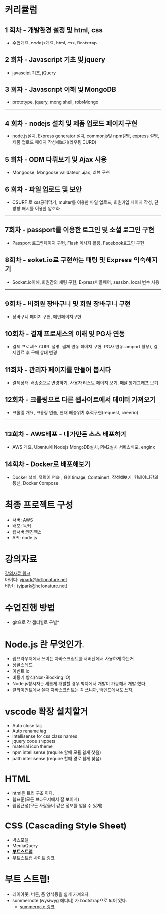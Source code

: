 # 커리큘럼
## 1 회차 - 개발환경 설정 및 html, css
- 수업개요, node.js개요, html, css, Bootstrap
## 2 회차 - Javascript 기초 및 jquery
- javascipt 기초, jQuery
## 3 회차 - Javascript 이해 및 MongoDB
- prototype, jquery, mong shell, roboMongo
---
## 4 회차 - nodejs 설치 및 제품 업로드 페이지 구현
- node.js설치, Express generator 설치, commonjs및 npm설명, express 설명, 제품 업로드 페이지 작성해보기(라우팅 CURD)
## 5 회차 - ODM 다뤄보기 및 Ajax 사용
- Mongoose, Mongoose validateor, ajax, 리뷰 구현
## 6 회차 - 파일 업로드 및 보안
- CSURF 로 xss공격막기, multer를 이용한 파일 업로드, 회원가입 페이지 작성, 단방향 해시를 이용한 암호화
---
## 7회차 - passport를 이용한 로그인 및 소셜 로그인 구현
- Passport 로그인페이지 구현, Flash 메시지 활용, Facebook로그인 구현
## 8회차 - soket.io로 구현하는 패팅 및 Express 익숙해지기
- Socket.io이해, 회원간의 채팅 구현, Express미들웨어, session, local 변수 사용
---
## 9회차 - 비회원 장바구니 및 회원 장바구니 구현
- 장바구니 페이지 구현, 메인페이지구현
## 10회차 - 결제 프로세스의 이해 및 PG사 연동
- 결제 프로세스 CURL 설명, 결제 연동 페이지 구현, PG사 연동(iamport 활용), 결제완료 후 구매 상태 변경
## 11회차 - 관리자 페이지를 만들어 봅시다
- 결제상태-배송중으로 변경하기, 사용자 리스트 페이지 보기, 매달 통계그래프 보기 
## 12회차 - 크롤링으로 다른 웹사이트에서 데이터 가져오기
- 크롤링 개요, 크롤링 연습, 현재 배송위치 추적구현(request, cheerio)
---
## 13회차 - AWS배포 - 내가만든 소스 배포하기
- AWS 개요, Ubuntu에 Nodejs MongoDB설치, PM2설치 서비스배포, enginx
## 14회차 - Docker로 배포해보기 
- Docker 설치, 명령어 연습 , 용어(image, Container), 작성해보기, 컨테이너간의 통신, Docker Compose

# 최종 프로젝트 구성
- 서버: AWS
- 배포: 독커
- 웹서버:엔진엑스
- API: node.js

# 강의자료
[강의자료 링크](https://nodejs.junyoung.me/)  
아이디: yjpark@hellonature.net  
비번 : (yjpark@hellonature.net)

# 수업진행 방법
- git으로 각 챕터별로 구별*

# Node.js 란 무엇인가. 
- 웹브라우저에서 쓰이는 자바스크립트를 서버단에서 사용하게 하는거
- 싱글스레드
- 이벤트 io
- 비동기 방식(Non-Blocking IO)
- Node.js창시자는 새롭게 개발할 경우 백지에서 개발이 가능해서 개발 했다. 
- 클라이언트에서 쓸때 자바스크립트는 꼭 쓰니까, 백엔드에서도 쓰자. 

# vscode 확장 설치할거
- Auto close tag
- Auto rename tag
- intellisense for css class names
- jquery code snippets
- material icon theme
- npm intellisense (require 할때 모듈 쉽게 찾음)
- path intellisense (require 할때 경로 쉽게 찾음)

# HTML
- html은 트리 구조 이다. 
- 웹표준(모든 브라우저에서 잘 보이게)
- 웹접근성(모든 사람들이 같은 정보를 얻을 수 있게)

# CSS (Cascading Style Sheet)
- 박스모델
- MediaQuery
- <u>**부트스트랩**</u> 
- [부트스트랩 사이트 링크](http://bootstrapk.com/components/?#navbar)

# 부트 스트랩!
- 레이아웃, 버튼, 폼 양식등을 쉽게 가져오자 
- summernote (wysiwyg 에디터) 가 bootstrap으로 되어 있다. 
    - [summernote 링크](http://summernote.org)
